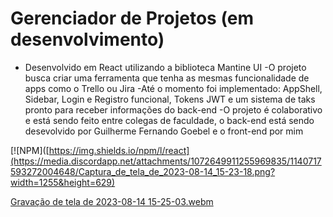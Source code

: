 # Gerenciador de Projetos (em desenvolvimento) 
- Desenvolvido em React utilizando a biblioteca Mantine UI 
-O projeto busca criar uma ferramenta que tenha as mesmas funcionalidade de apps como o Trello ou Jira
-Até o momento foi implementado: AppShell, Sidebar, Login e Registro funcional, Tokens JWT e um sistema de taks pronto para receber informações do back-end
-O projeto é colaborativo e está sendo feito entre colegas de faculdade, o back-end está sendo desevolvido por Guilherme Fernando Goebel e o front-end por mim 

[![NPM]([https://img.shields.io/npm/l/react](https://media.discordapp.net/attachments/1072649911255969835/1140717593272004648/Captura_de_tela_de_2023-08-14_15-23-18.png?width=1255&height=629) 


[Gravação de tela de 2023-08-14 15-25-03.webm](https://github.com/nicollasmb/gerente_de_projetos/assets/92215186/694af50c-e0ab-4aff-b64c-0df7570ae4bf)
